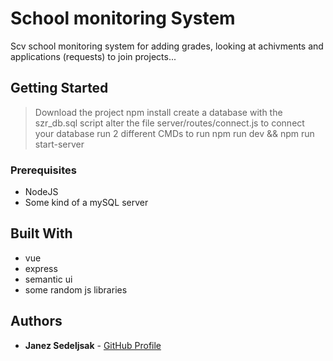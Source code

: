 # School monitoring System

Scv school monitoring system for adding grades, looking at achivments and applications (requests) to join projects...

## Getting Started

> Download the project
> npm install
> create a database with the szr_db.sql script
> alter the file server/routes/connect.js to connect your database
> run 2 different CMDs to run npm run dev && npm run start-server 

### Prerequisites

* NodeJS 
* Some kind of a mySQL server

## Built With

* vue
* express
* semantic ui 
* some random js libraries

## Authors

* **Janez Sedeljsak** - [GitHub Profile](https://github.com/JanezSedeljsak)
